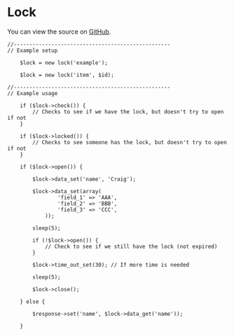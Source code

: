 
# Lock

You can view the source on [GitHub](https://github.com/craigfrancis/framework/blob/master/framework/0.1/library/class/lock.php).

	//--------------------------------------------------
	// Example setup

		$lock = new lock('example');

		$lock = new lock('item', $id);

	//--------------------------------------------------
	// Example usage

		if ($lock->check()) {
			// Checks to see if we have the lock, but doesn't try to open if not
		}

		if ($lock->locked()) {
			// Checks to see someone has the lock, but doesn't try to open if not
		}

		if ($lock->open()) {

			$lock->data_set('name', 'Craig');

			$lock->data_set(array(
					'field_1' => 'AAA',
					'field_2' => 'BBB',
					'field_3' => 'CCC',
				));

			sleep(5);

			if (!$lock->open()) {
				// Check to see if we still have the lock (not expired)
			}

			$lock->time_out_set(30); // If more time is needed

			sleep(5);

			$lock->close();

		} else {

			$response->set('name', $lock->data_get('name'));

		}
